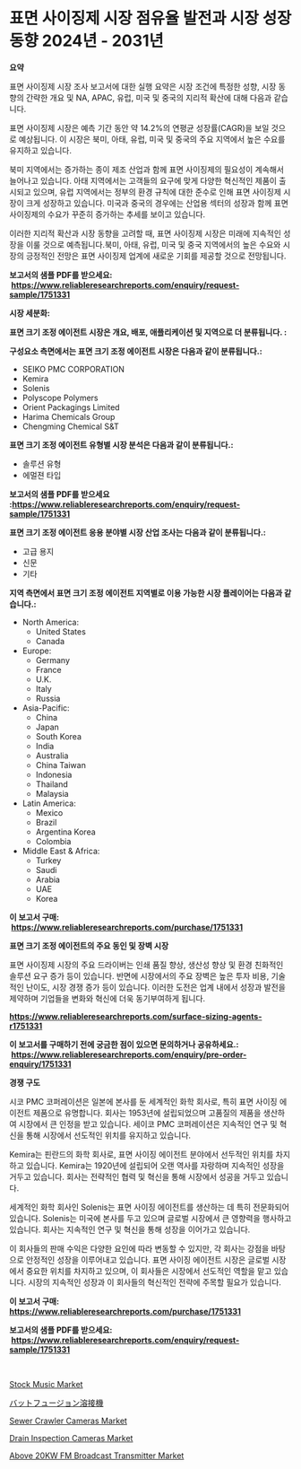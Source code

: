 <p><h1>표면 사이징제 시장 점유율 발전과 시장 성장 동향 2024년 - 2031년</h1></p><p><strong>요약</strong></p>
<p><p>표면 사이징제 시장 조사 보고서에 대한 실행 요약은 시장 조건에 특정한 성향, 시장 동향의 간략한 개요 및 NA, APAC, 유럽, 미국 및 중국의 지리적 확산에 대해 다음과 같습니다.</p><p>표면 사이징제 시장은 예측 기간 동안 약 14.2%의 연평균 성장률(CAGR)을 보일 것으로 예상됩니다. 이 시장은 북미, 아태, 유럽, 미국 및 중국의 주요 지역에서 높은 수요를 유지하고 있습니다.</p><p>북미 지역에서는 증가하는 종이 제조 산업과 함께 표면 사이징제의 필요성이 계속해서 늘어나고 있습니다. 아태 지역에서는 고객들의 요구에 맞게 다양한 혁신적인 제품이 출시되고 있으며, 유럽 지역에서는 정부의 환경 규칙에 대한 준수로 인해 표면 사이징제 시장이 크게 성장하고 있습니다. 미국과 중국의 경우에는 산업용 섹터의 성장과 함께 표면 사이징제의 수요가 꾸준히 증가하는 추세를 보이고 있습니다.</p><p>이러한 지리적 확산과 시장 동향을 고려할 때, 표면 사이징제 시장은 미래에 지속적인 성장을 이룰 것으로 예측됩니다.북미, 아태, 유럽, 미국 및 중국 지역에서의 높은 수요와 시장의 긍정적인 전망은 표면 사이징제 업계에 새로운 기회를 제공할 것으로 전망됩니다.</p></p>
<p><strong>보고서의 샘플 PDF를 받으세요: &nbsp;<a href="https://www.reliableresearchreports.com/enquiry/request-sample/1751331">https://www.reliableresearchreports.com/enquiry/request-sample/1751331</a></strong></p>
<p><strong>시장 세분화:</strong></p>
<p><strong> 표면 크기 조정 에이전트 시장은 개요, 배포, 애플리케이션 및 지역으로 더 분류됩니다. :</strong></p>
<p><strong>구성요소 측면에서는 표면 크기 조정 에이전트 시장은 다음과 같이 분류됩니다.:</strong></p>
<p><ul><li>SEIKO PMC CORPORATION</li><li>Kemira</li><li>Solenis</li><li>Polyscope Polymers</li><li>Orient Packagings Limited</li><li>Harima Chemicals Group</li><li>Chengming Chemical S&T</li></ul></p>
<p><strong> 표면 크기 조정 에이전트 유형별 시장 분석은 다음과 같이 분류됩니다.:</strong></p>
<p><ul><li>솔루션 유형</li><li>에멀젼 타입</li></ul></p>
<p><strong>보고서의 샘플 PDF를 받으세요 :<a href="https://www.reliableresearchreports.com/enquiry/request-sample/1751331">https://www.reliableresearchreports.com/enquiry/request-sample/1751331</a></strong></p>
<p><strong> 표면 크기 조정 에이전트 응용 분야별 시장 산업 조사는 다음과 같이 분류됩니다.:</strong></p>
<p><ul><li>고급 용지</li><li>신문</li><li>기타</li></ul></p>
<p><strong>지역 측면에서 표면 크기 조정 에이전트 지역별로 이용 가능한 시장 플레이어는 다음과 같습니다.:</strong></p>
<p><ul>
    <li>
        North America:
        <ul>
            <li>United States</li>
            <li>Canada</li>
        </ul>
    </li>
    <li>
        Europe:
        <ul>
            <li>Germany</li>
            <li>France</li>
            <li>U.K.</li>
            <li>Italy</li>
            <li>Russia</li>
        </ul>
    </li>
    <li>
        Asia-Pacific:
        <ul>
            <li>China</li>
            <li>Japan</li>
            <li>South Korea</li>
            <li>India</li>
            <li>Australia</li>
            <li>China Taiwan</li>
            <li>Indonesia</li>
            <li>Thailand</li>
            <li>Malaysia</li>
        </ul>
    </li>
    <li>
        Latin America:
        <ul>
            <li>Mexico</li>
            <li>Brazil</li>
            <li>Argentina Korea</li>
            <li>Colombia</li>
        </ul>
    </li>
    <li>
        Middle East & Africa:
        <ul>
            <li>Turkey</li>
            <li>Saudi</li>
            <li>Arabia</li>
            <li>UAE</li>
            <li>Korea</li>
        </ul>
    </li>
    </ul></p>
<p><strong>이 보고서 구매: &nbsp;<a href="https://www.reliableresearchreports.com/purchase/1751331">https://www.reliableresearchreports.com/purchase/1751331</a></strong></p>
<p><strong>표면 크기 조정 에이전트의 주요 동인 및 장벽 시장</strong></p>
<p><p>표면 사이징제 시장의 주요 드라이버는 인쇄 품질 향상, 생산성 향상 및 환경 친화적인 솔루션 요구 증가 등이 있습니다. 반면에 시장에서의 주요 장벽은 높은 투자 비용, 기술적인 난이도, 시장 경쟁 증가 등이 있습니다. 이러한 도전은 업계 내에서 성장과 발전을 제약하며 기업들을 변화와 혁신에 더욱 동기부여하게 됩니다.</p></p>
<p><strong><a href="https://www.reliableresearchreports.com/surface-sizing-agents-r1751331">https://www.reliableresearchreports.com/surface-sizing-agents-r1751331</a></strong></p>
<p><strong>이 보고서를 구매하기 전에 궁금한 점이 있으면 문의하거나 공유하세요.: &nbsp;<a href="https://www.reliableresearchreports.com/enquiry/pre-order-enquiry/1751331">https://www.reliableresearchreports.com/enquiry/pre-order-enquiry/1751331</a></strong></p>
<p><strong>경쟁 구도</strong></p>
<p><p>시코 PMC 코퍼레이션은 일본에 본사를 둔 세계적인 화학 회사로, 특히 표면 사이징 에이전트 제품으로 유명합니다. 회사는 1953년에 설립되었으며 고품질의 제품을 생산하여 시장에서 큰 인정을 받고 있습니다. 세이코 PMC 코퍼레이션은 지속적인 연구 및 혁신을 통해 시장에서 선도적인 위치를 유지하고 있습니다.</p><p>Kemira는 핀란드의 화학 회사로, 표면 사이징 에이전트 분야에서 선두적인 위치를 차지하고 있습니다. Kemira는 1920년에 설립되어 오랜 역사를 자랑하며 지속적인 성장을 거두고 있습니다. 회사는 전략적인 협력 및 혁신을 통해 시장에서 성공을 거두고 있습니다.</p><p>세계적인 화학 회사인 Solenis는 표면 사이징 에이전트를 생산하는 데 특히 전문화되어 있습니다. Solenis는 미국에 본사를 두고 있으며 글로벌 시장에서 큰 영향력을 행사하고 있습니다. 회사는 지속적인 연구 및 혁신을 통해 성장을 이어가고 있습니다.</p><p>이 회사들의 판매 수익은 다양한 요인에 따라 변동할 수 있지만, 각 회사는 강점을 바탕으로 안정적인 성장을 이루어내고 있습니다. 표면 사이징 에이전트 시장은 글로벌 시장에서 중요한 위치를 차지하고 있으며, 이 회사들은 시장에서 선도적인 역할을 맡고 있습니다. 시장의 지속적인 성장과 이 회사들의 혁신적인 전략에 주목할 필요가 있습니다.</p></p>
<p><strong>이 보고서 구매: &nbsp; <a href="https://www.reliableresearchreports.com/purchase/1751331">https://www.reliableresearchreports.com/purchase/1751331</a></strong></p>
<p><strong>보고서의 샘플 PDF를 받으세요: &nbsp;<a href="https://www.reliableresearchreports.com/enquiry/request-sample/1751331">https://www.reliableresearchreports.com/enquiry/request-sample/1751331</a></strong><strong></strong></p>
<p>&nbsp;</p>
<p><p><a href="https://github.com/jerrycopelandthomaswsqd8q/Market-Research-Report-List-2/blob/main/stock-music-market.md">Stock Music Market</a></p><p><a href="https://github.com/jkjreqjscoxx7/Market-Research-Report-List-1/blob/main/427428425514.md">バットフュージョン溶接機</a></p><p><a href="https://view.publitas.com/reportprime-1/decoding-sewer-crawler-cameras-market-metrics-market-share-trends-and-growth-patterns/">Sewer Crawler Cameras Market</a></p><p><a href="https://view.publitas.com/reportprime-1/drain-inspection-cameras-market-trends-and-market-analysis-forecasted-for-period-2024-2031/">Drain Inspection Cameras Market</a></p><p><a href="https://automatic-knee-4c7.notion.site/Above-20KW-FM-Broadcast-Transmitter-Market-Size-Reveals-the-Best-Marketing-Channels-In-Global-Indust-23fad2ddceca46ab92985b8aed867b01">Above 20KW FM Broadcast Transmitter Market</a></p></p>